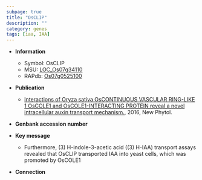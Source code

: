 ```yaml
---
subpage: true
title: "OsCLIP"
description: ""
category: genes
tags: [iaa, IAA]
---
```


* **Information**  
    + Symbol: OsCLIP  
    + MSU: [LOC_Os07g34110](http://rice.plantbiology.msu.edu/cgi-bin/ORF_infopage.cgi?orf=LOC_Os07g34110)  
    + RAPdb: [Os07g0525100](http://rapdb.dna.affrc.go.jp/viewer/gbrowse_details/irgsp1?name=Os07g0525100)  

* **Publication**  
    + [Interactions of Oryza sativa OsCONTINUOUS VASCULAR RING-LIKE 1 OsCOLE1 and OsCOLE1-INTERACTING PROTEIN reveal a novel intracellular auxin transport mechanism.](http://www.ncbi.nlm.nih.gov/pubmed?term=Interactions+of+Oryza+sativa+OsCONTINUOUS+VASCULAR+RING-LIKE+1+OsCOLE1+and+OsCOLE1-INTERACTING+PROTEIN+reveal+a+novel+intracellular+auxin+transport+mechanism.%5BTitle%5D), 2016, New Phytol.

* **Genbank accession number**  

* **Key message**  
    + Furthermore, (3) H-indole-3-acetic acid ((3) H-IAA) transport assays revealed that OsCLIP transported IAA into yeast cells, which was promoted by OsCOLE1

* **Connection**  




